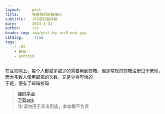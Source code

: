 ```yaml
---
layout:     post
title:      免费随机邮箱接码
subtitle:   iOS定时器详解
date:       2023-3-31
author:     izx
header-img: img/post-bg-ios9-web.jpg
catalog: 	 true
tags:
    - iOS
    - 邮箱
    - android
---
```

在互联网上，每个人都或多或少的需要用到邮箱，但是常规的邮箱注册过于繁琐，而大多数人使用邮箱的次数，又是少得可怜的  
于是，便有了邮箱接码  
>[接码平台](https://www.moakt.com)  
>[下载apk](https://iouro.github.io/apk_1.apk)  
>注:请勿用于非法用途，本站概不负责
